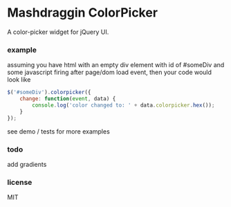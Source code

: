 Mashdraggin ColorPicker
=====

A color-picker widget for jQuery UI.


### example
assuming you have html with an empty div element with id of #someDiv and some javascript firing after page/dom load event, then your code would look like

```javascript
$('#someDiv').colorpicker({
    change: function(event, data) {
        console.log('color changed to: ' + data.colorpicker.hex());
    }
});
```

see demo / tests for more examples

### todo
add gradients

### license
MIT
